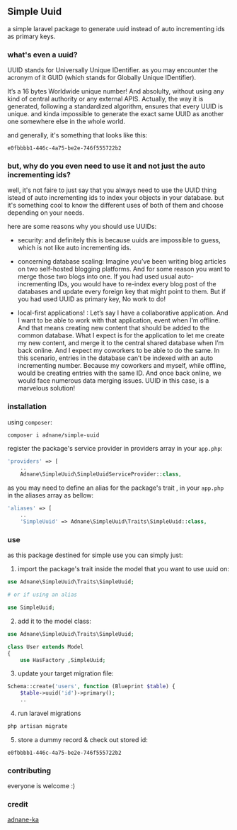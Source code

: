 ## Simple Uuid

a simple laravel package to generate uuid instead of auto incrementing ids as primary keys.

### what's even a uuid?
UUID stands for Universally Unique IDentifier. as you may encounter the acronym of it GUID (which stands for Globally Unique IDentifier).

It’s a 16 bytes Worldwide unique number! And absolulty, without using any kind of central authority or any external APIS. Actually, the way it is generated, following a standardized algorithm, ensures that every UUID is unique. and kinda impossible to generate the exact same UUID as another one somewhere else in the whole world.

and generally, it's something that looks like this:
```
e0fbbbb1-446c-4a75-be2e-746f555722b2
```
### but, why do you even need to use it and not just the auto incrementing ids?
well, it's not faire to just say that you always need to use the UUID thing istead of auto incrementing ids to index your objects in your database. but it's something cool to know the different uses of both of them and choose depending on your needs.

here are some reasons why you should use UUIDs:
* security: and definitely this is because uuids are impossible to guess, which is not like auto incrementing ids. 

* concerning database scaling: Imagine you’ve been writing blog articles on two self-hosted blogging platforms. And for some reason you want to merge those two blogs into one. If you had used usual auto-incrementing IDs, you would have to re-index every blog post of the databases and update every foreign key that might point to them. But if you had used UUID as primary key, No work to do!

* local-first applications! : Let’s say I have a collaborative application. And I want to be able to work with that application, event when I’m offline. And that means creating new content that should be added to the common database. What I expect is for the application to let me create my new content, and merge it to the central shared database when I’m back online. And I expect my coworkers to be able to do the same. In this scenario, entries in the database can’t be indexed with an auto incrementing number. Because my coworkers and myself, while offline, would be creating entries with the same ID. And once back online, we would face numerous data merging issues. UUID in this case, is a marvelous solution!

### installation 
using `composer`:

```
composer i adnane/simple-uuid
```
register the package's service provider in providers array in your `app.php`:

```php
'providers' => [
    ..
    Adnane\SimpleUuid\SimpleUuidServiceProvider::class,
```

as you may need to define an alias for the package's trait , in your `app.php` in the aliases array as bellow:

```php
'aliases' => [
    ..
    'SimpleUuid' => Adnane\SimpleUuid\Traits\SimpleUuid::class,
```
### use 
as this package destined for simple use you can simply just:

1. import the package's trait inside the model that you want to use uuid on:

```php
use Adnane\SimpleUuid\Traits\SimpleUuid;

# or if using an alias 

use SimpleUuid;
```

2. add it to the model class:

```php 
use Adnane\SimpleUuid\Traits\SimpleUuid;

class User extends Model
{
    use HasFactory ,SimpleUuid;
```

3. update your target migration file:

```php 
Schema::create('users', function (Blueprint $table) {
    $table->uuid('id')->primary();
    ..         
```

4. run laravel migrations

```php 
php artisan migrate 
```

5. store a dummy record & check out stored id:

```
e0fbbbb1-446c-4a75-be2e-746f555722b2
```

### contributing 
everyone is welcome :)

### credit 

[adnane-ka](https://github.com/adnane-ka/simple-uuid)
